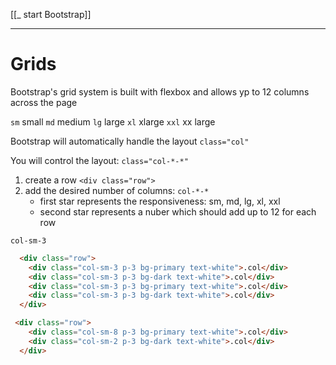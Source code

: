 [[_ start Bootstrap]]


---

# Grids
Bootstrap's grid system is built with flexbox and allows yp to 12 columns across the page

`sm` small
`md` medium
`lg` large
`xl` xlarge
`xxl` xx large

Bootstrap will automatically handle the layout
`class="col"`

You will control the layout:
`class="col-*-*"`

1. create a row `<div class="row">`
2. add the desired number of columns: `col-*-*`
	- first star represents the responsiveness: sm, md, lg, xl, xxl
	- second star represents a nuber which should add up to 12 for each row

`col-sm-3`

```html
  <div class="row">
    <div class="col-sm-3 p-3 bg-primary text-white">.col</div>
    <div class="col-sm-3 p-3 bg-dark text-white">.col</div>
    <div class="col-sm-3 p-3 bg-primary text-white">.col</div>
    <div class="col-sm-3 p-3 bg-dark text-white">.col</div>
  </div>
```

```html
 <div class="row">
    <div class="col-sm-8 p-3 bg-primary text-white">.col</div>
    <div class="col-sm-2 p-3 bg-dark text-white">.col</div>
  </div>
```






	


